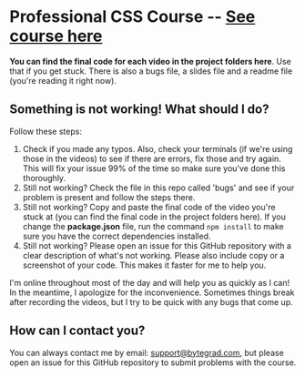 # Professional CSS Course -- [See course here](https://bytegrad.com/professional-css)

**You can find the final code for each video in the project folders here**. Use that if you get stuck. There is also a bugs file, a slides file and a readme file (you're reading it right now).

## Something is not working! What should I do?
Follow these steps:
1. Check if you made any typos. Also, check your terminals (if we're using those in the videos) to see if there are errors, fix those and try again. This will fix your issue 99% of the time so make sure you've done this thoroughly.
2. Still not working? Check the file in this repo called 'bugs' and see if your problem is present and follow the steps there.
3. Still not working? Copy and paste the final code of the video you're stuck at (you can find the final code in the project folders here). If you change the **package.json** file, run the command `npm install` to make sure you have the correct dependencies installed.
4. Still not working? Please open an issue for this GitHub repository with a clear description of what's not working. Please also include copy or a screenshot of your code. This makes it faster for me to help you.

I'm online throughout most of the day and will help you as quickly as I can! In the meantime, I apologize for the inconvenience. Sometimes things break after recording the videos, but I try to be quick with any bugs that come up.

## How can I contact you?
You can always contact me by email: support@bytegrad.com, but please open an issue for this GitHub repository to submit problems with the course.
